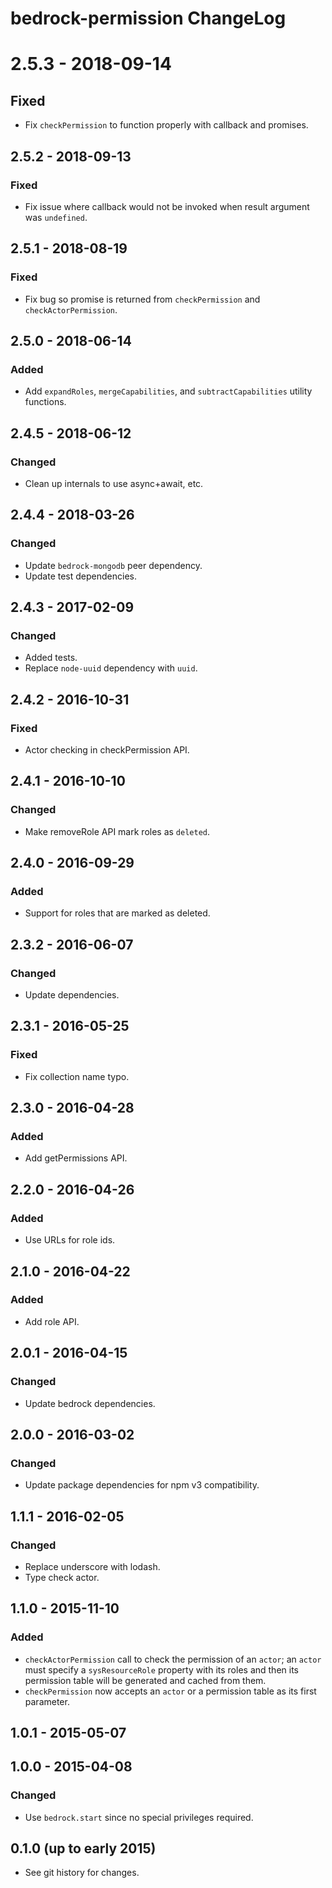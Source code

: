# bedrock-permission ChangeLog

# 2.5.3 - 2018-09-14

## Fixed
- Fix `checkPermission` to function properly with callback and promises.

## 2.5.2 - 2018-09-13

### Fixed
- Fix issue where callback would not be invoked when result argument was
   `undefined`.

## 2.5.1 - 2018-08-19

### Fixed
- Fix bug so promise is returned from `checkPermission` and
  `checkActorPermission`.

## 2.5.0 - 2018-06-14

### Added
- Add `expandRoles`, `mergeCapabilities`, and `subtractCapabilities`
  utility functions.

## 2.4.5 - 2018-06-12

### Changed
- Clean up internals to use async+await, etc.

## 2.4.4 - 2018-03-26

### Changed
- Update `bedrock-mongodb` peer dependency.
- Update test dependencies.

## 2.4.3 - 2017-02-09

### Changed
- Added tests.
- Replace `node-uuid` dependency with `uuid`.

## 2.4.2 - 2016-10-31

### Fixed
- Actor checking in checkPermission API.

## 2.4.1 - 2016-10-10

### Changed
- Make removeRole API mark roles as `deleted`.

## 2.4.0 - 2016-09-29

### Added
- Support for roles that are marked as deleted.

## 2.3.2 - 2016-06-07

### Changed
- Update dependencies.

## 2.3.1 - 2016-05-25

### Fixed
- Fix collection name typo.

## 2.3.0 - 2016-04-28

### Added
- Add getPermissions API.

## 2.2.0 - 2016-04-26

### Added
- Use URLs for role ids.

## 2.1.0 - 2016-04-22

### Added
- Add role API.

## 2.0.1 - 2016-04-15

### Changed
- Update bedrock dependencies.

## 2.0.0 - 2016-03-02

### Changed
- Update package dependencies for npm v3 compatibility.

## 1.1.1 - 2016-02-05

### Changed
- Replace underscore with lodash.
- Type check actor.

## 1.1.0 - 2015-11-10

### Added

- `checkActorPermission` call to check the permission of an `actor`; an
  `actor` must specify a `sysResourceRole` property with its roles and then
  its permission table will be generated and cached from them.
- `checkPermission` now accepts an `actor` or a permission table as its first
  parameter.

## 1.0.1 - 2015-05-07

## 1.0.0 - 2015-04-08

### Changed
- Use `bedrock.start` since no special privileges required.

## 0.1.0 (up to early 2015)

- See git history for changes.
